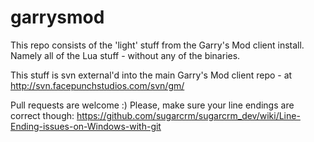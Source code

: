 garrysmod
=========

This repo consists of the 'light' stuff from the Garry's Mod client install. Namely all of the Lua stuff - without any of the binaries.

This stuff is svn external'd into the main Garry's Mod client repo - at http://svn.facepunchstudios.com/svn/gm/

Pull requests are welcome :)
Please, make sure your line endings are correct though: https://github.com/sugarcrm/sugarcrm_dev/wiki/Line-Ending-issues-on-Windows-with-git
